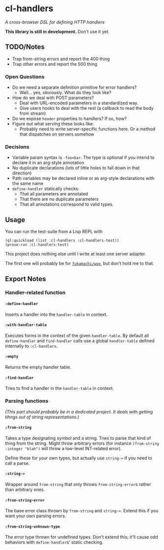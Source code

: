 # cl-handlers

*A cross-browser DSL for defining HTTP handlers*

**This library is still in development.** Don't use it yet.

## TODO/Notes
- Trap from-string errors and report the 400 thing
- Trap other errors and report the 500 thing

### Open Questions
- Do we need a separate definition primitive for error handlers?
  - Well... yes, obviously. What do they look like?
- How do we deal with POST parameters?
  - Deal with URL-encoded parameters in a standardized way.
  - Give users hooks to deal with the rest (a callback to read the body from stream)
- Do we expose `header` properties to handlers? If so, how?
- Figure out what serving these looks like.
  - Probably need to write server-specific functions here. Or a method that
	dispatches on servers somehow

### Decisions
- Variable param syntax is `-foo=bar`. The type is optional if you intend to declare it in an arg-style annotation
- No duplicate declarations (lots of little holes to fall down in that direction)
- Path variables may be declared inline or as arg-style declarations with the same name
- `define-handler` statically checks:
  - That all parameters are annotated
  - That there are no duplicate parameters
  - That all annotations correspond to valid types.

## Usage
You can run the test-suite from a Lisp REPL with

    (ql:quickload (list :cl-handlers :cl-handlers-test))
	(prove:run :cl-handlers-test)

This project does nothing else until I write at least one server adapter.

The first one will probably be for [`fukamachi/woo`](), but don't hold me to that.

## Export Notes

### Handler-related function

#### `:define-handler`

Inserts a handler into the `handler-table` in context.

#### `:with-handler-table`

Executes forms in the context of the given `handler-table`. By default all `define-handler` and `find-handler` calls use a global `handler-table` defined internally to `:cl-handlers`.

#### `:empty`

Returns the empty handler table.

#### `:find-handler`

Tries to find a handler in the `handler-table` in context.

### Parsing functions

*(This part should probably be in a dedicated project. It deals with getting tihngs out of string representations.)*

#### `:from-string`

Takes a type designating symbol and a string. Tries to parse that kind of thing from the string. Might throw arbitrary errors (for instance `(from-string :integer "blah")` will throw a low-level INT-related error).

Define these for your own types, but actually use `string->` if you need to call a parse.

#### `:string->`

Wrapper around `from-string` that only throws `from-string-error`s rather than arbitrary ones.

#### `:from-string-error`

The base error class thrown by `from-string` and `string->`. Extend this if you want your own parsing errors.

#### `:from-string-unknown-type`

The error type thrown for undefined types. Don't extend this; it'll cause odd behaviors with `define-handler`s' static checking.
